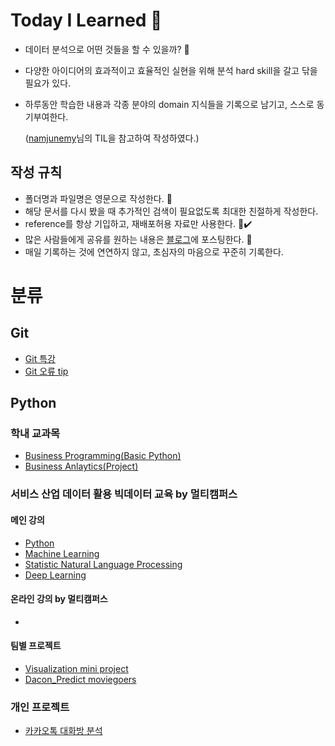 # Today I Learned 📝
* 데이터 분석으로 어떤 것들을 할 수 있을까? 🙂
* 다양한 아이디어의 효과적이고 효율적인 실현을 위해 분석 hard skill을 갈고 닦을 필요가 있다.
* 하루동안 학습한 내용과 각종 분야의 domain 지식들을 기록으로 남기고, 스스로 동기부여한다.

    ([namjunemy](https://github.com/namjunemy/TIL#%EB%B6%84%EB%A5%98)님의 TIL을 참고하여 작성하였다.)

## 작성 규칙 
* 폴더명과 파일명은 영문으로 작성한다. 📂
* 해당 문서를 다시 봤을 때 추가적인 검색이 필요없도록 최대한 친절하게 작성한다.
* reference를 항상 기입하고, 재배포허용 자료만 사용한다. 🔗✔️
* 많은 사람들에게 공유를 원하는 내용은 [블로그](https://ok-iee.tistory.com/)에 포스팅한다. 📑
* 매일 기록하는 것에 연연하지 않고, 초심자의 마음으로 꾸준히 기록한다.

# 분류

## Git
* [Git 특강](https://github.com/oypark/TIL/tree/master/git-special-lecture)
* [Git 오류 tip]()

## Python

### 학내 교과목
* [Business Programming(Basic Python)]()
* [Business Anlaytics(Project)]()

### 서비스 산업 데이터 활용 빅데이터 교육 by 멀티캠퍼스
#### 메인 강의
* [Python]()
* [Machine Learning]()
* [Statistic Natural Language Processing]()
* [Deep Learning]()

#### 온라인 강의 by 멀티캠퍼스
* []()

#### 팀별 프로젝트
* [Visualization mini project]()
* [Dacon_Predict moviegoers]()

### 개인 프로젝트
* [카카오톡 대화방 분석]()



